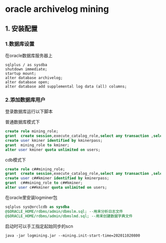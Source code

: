 # oracle archivelog mining 

## 1. 安装配置

### 1.数据库设置
在oracle数据库服务器上
```shell script
sqlplus / as sysdba
shutdown immediate;
startup mount;
alter database archivelog;
alter database open;
alter database add supplemental log data (all) columns;
```

 ### 2.添加数据库用户
  登录数据库运行以下脚本
  
  普通数据库模式下
```sql
create role mining_role;
grant  create session,execute_catalog_role,select any transaction ,select any dictionary to mining_role;
create user kminer identified by kminerpass;
grant  mining_role to kminer;
alter user kminer quota unlimited on users;
```
cdb模式下
```sql
create role c##mining_role;
grant  create session,execute_catalog_role,select any transaction ,select any dictionary to c##mining_role;
create user c##kminer identified by kminerpass;
grant  c##mining_role to c##kminer;
alter user c##kminer quota unlimited on users;
```

在oracle里安装logminer包
```sql
sqlplus sys@orclcdb as sysdba
@$ORACLE_HOME/rdbms/admin/dbmslm.sql; --用来分析日志文件
@$ORACLE_HOME/rdbms/admin/dbmslmd.sql; --用来创建数据字典文件
```


启动时可以手工指定起始同步的scn
```shell script
java -jar logmining.jar --mining.init-start-time=202011020800
```